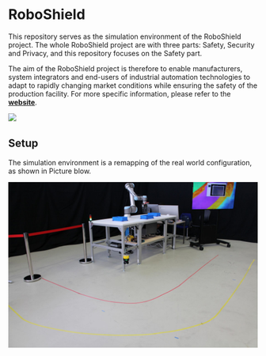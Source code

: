 # RoboShield
This repository serves as the simulation environment of the RoboShield project. The whole RoboShield project
are with three parts: Safety, Security and Privacy, and this repository focuses on the Safety part. 

The aim of the RoboShield project is therefore to enable manufacturers, system integrators and end-users of 
industrial automation technologies to adapt to rapidly changing market conditions while ensuring the safety of 
the production facility. For more specific information, please refer to the [**website**](https://www.roboshield-bw.de/).

![](utils/image/robo_shield_logo.png)

## Setup

The simulation environment is a remapping of the real world configuration, as shown in Picture blow.

![real_world](utils/image/demonstrator_real_world.JPG)